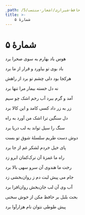 ```yaml
---
_path: /حافظ-شیرازی/اشعار-منتسب/5
title: >-
    شمارهٔ ۵
---
```

# شمارهٔ ۵

<div class="b" id="bn1"><div class="m1"><p>هوس باد بهارم به سوی صحرا برد</p></div>
<div class="m2"><p>باد بوی تو بیاورد و قرار از ما برد </p></div></div>
<div class="b" id="bn2"><div class="m1"><p>هرکجا بود دلی چشم تو برد از راهش</p></div>
<div class="m2"><p>نه دل خسته بیمار مرا تنها برد </p></div></div>
<div class="b" id="bn3"><div class="m1"><p>آمد و گرم ببرد آب رخم اشک چو سیم</p></div>
<div class="m2"><p>زر به زر داد کسی کامد و این کالا برد </p></div></div>
<div class="b" id="bn4"><div class="m1"><p>دل سنگین ترا اشک من آورد به راه</p></div>
<div class="m2"><p> سنگ را سیل تواند به لب دریا برد </p></div></div>
<div class="b" id="bn5"><div class="m1"><p>دوش دست طربم سلسلهٔ شوق تو بست</p></div>
<div class="m2"><p>پای خیل خردم لشکر غم از جا برد </p></div></div>
<div class="b" id="bn6"><div class="m1"><p>راه ما غمزهٔ آن ترک‌کمان ابرو زد</p></div>
<div class="m2"><p> رخت ما هندوی آن سرو سهی بالا برد </p></div></div>
<div class="b" id="bn7"><div class="m1"><p>جام می پیش لبت دم ز روان‌بخشی زد</p></div>
<div class="m2"><p> آب وی آن لب جان‌بخش روان‌افزا برد </p></div></div>
<div class="b" id="bn8"><div class="m1"><p>بحث بلبل بر حافظ مکن از خوش سخنی</p></div>
<div class="m2"><p>پیش طوطی نتوان نام هزارآوا برد</p></div></div>
